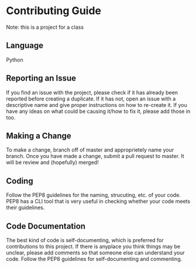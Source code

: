 Contributing Guide
===================
Note: this is a project for a class

## Language  
Python

## Reporting an Issue
If you find an issue with the project, please check if it has already been reported before creating a duplicate. If it has not, open an issue with a descriptive name and give proper instructions on how to re-create it. If you have any ideas on what could be causing it/how to fix it, please add those in too.

## Making a Change  
To make a change, branch off of master and approprietely name your branch. Once you have made a change, submit a pull request to master. It will be review and (hopefully) merged!

## Coding
Follow the PEP8 guidelines for the naming, strucuting, etc. of your code. PEP8 has a CLI tool that is very useful in checking whether your code meets their guidelines.

## Code Documentation
The best kind of code is self-documenting, which is preferred for contributions to this project. If there is anyplace you think things may be unclear, please add comments so that someone else can understand your code. Follow the PEP8 guidelines for self-documenting and commenting.

